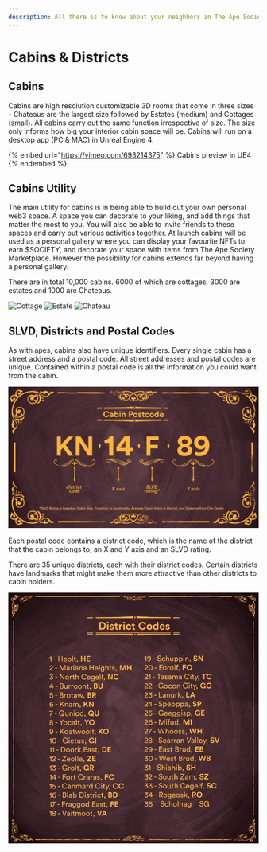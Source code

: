 ```yaml
---
description: All there is to know about your neighbors in The Ape Society
---
```


# Cabins & Districts

## Cabins

Cabins are high resolution customizable 3D rooms that come in three sizes - Chateaus are the largest size followed by Estates (medium) and Cottages (small). All cabins carry out the same function irrespective of size. The size only informs how big your interior cabin space will be. Cabins will run on a desktop app (PC & MAC) in Unreal Engine 4.&#x20;

{% embed url="https://vimeo.com/693214375" %}
Cabins preview in UE4&#x20;
{% endembed %}

## Cabins Utility

The main utility for cabins is in being able to build out your own personal web3 space. A space you can decorate to your liking, and add things that matter the most to you. You will also be able to invite friends to these spaces and carry out various activities together. At launch cabins will be used as a personal gallery where you can display your favourite NFTs to earn $SOCIETY, and decorate your space with items from The Ape Society Marketplace. However the possibility for cabins extends far beyond having a personal gallery.&#x20;

There are in total 10,000 cabins. 6000 of which are cottages, 3000 are estates and 1000 are Chateaus.

![Cottage](../../../.gitbook/assets/cottage.gif) ![Estate](../../../.gitbook/assets/estate.gif) ![Chateau](../../../.gitbook/assets/gif-chateau.gif)

## SLVD, Districts and Postal Codes

As with apes, cabins also have unique identifiers. Every single cabin has a street address and a postal code. All street addresses and postal codes are unique. Contained within a postal code is all the information you could want from the cabin.

![Postal Code](../../../.gitbook/assets/postal-code.jpeg)

Each postal code contains a district code, which is the name of the district that the cabin belongs to, an X and Y axis and an SLVD rating.

There are 35 unique districts, each with their district codes. Certain districts have landmarks that might make them more attractive than other districts to cabin holders.

![District Codes](../../../.gitbook/assets/codes.jpeg)
